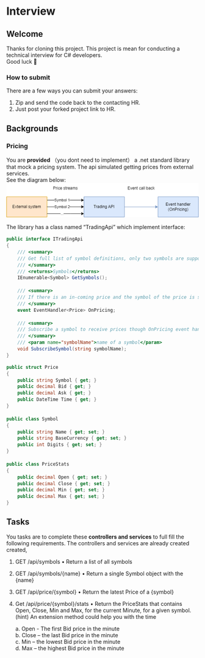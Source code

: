 # Interview
## Welcome
Thanks for cloning this project. This project is mean for conducting a technical interview for C# developers.  
Good luck 🤞 

### How to submit
There are a few ways you can submit your answers:
1. Zip and send the code back to the contacting HR.
2. Just post your forked project link to HR.

## Backgrounds

### Pricing

You are **provided** （you dont need to implement） a .net standard library that mock a pricing system.
The api simulated getting prices from external services.  
See the diagram below:  
![](diagram1.png)

The library has a class named “TradingApi” which implement interface:
``` c#
public interface ITradingApi
{
    /// <summary>
    /// Get full list of symbol definitions, only two symbols are supported: “AUDUSD” and “CL-OIL”.
    /// </summary>
    /// <returns>Symbols</returns>
    IEnumerable<Symbol> GetSymbols();

    /// <summary>
    /// If there is an in-coming price and the symbol of the price is subscribed by SubscribeSymbol <see cref="SubscribeSymbol"/> an event will fire, the pricing data is passed as event data.
    /// </summary>
    event EventHandler<Price> OnPricing;

    /// <summary>
    /// Subscribe a symbol to receive prices though OnPricing event handler
    /// </summary>
    /// <param name="symbolName">name of a symbol</param>
    void SubscribeSymbol(string symbolName);
}
```
``` c#
public struct Price
{
    public string Symbol { get; }
    public decimal Bid { get; }
    public decimal Ask { get; }
    public DateTime Time { get; }
}

public class Symbol
{
    public string Name { get; set; }
    public string BaseCurrency { get; set; }
    public int Digits { get; set; }
}

public class PriceStats
{
    public decimal Open { get; set; }
    public decimal Close { get; set; }
    public decimal Min { get; set; }
    public decimal Max { get; set; }
}
```

## Tasks
You tasks are to complete these **controllers and services** to full fill the following requirements. The controllers and services are already created created, 

1.	GET /api/symbols
•	Return a list of all symbols

2.	GET /api/symbols/{name}
•	Return a single Symbol object with the {name}

3.	GET /api/price/{symbol}
•	Return the latest Price of a {symbol}

4.	Get /api/price/{symbol}/stats
•	Return the PriceStats that contains Open, Close, Min and Max, for the current Minute, for a given symbol. (hint) An extension method could help you with the time  

    a.  Open - The first Bid price in the minute  
    b.	Close – the last Bid price in the minute  
    c.	Min – the lowest Bid price in the minute  
    d.	Max – the highest Bid price in the minute     
